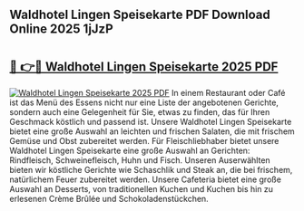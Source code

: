 ## Waldhotel Lingen Speisekarte PDF Download Online 2025 1jJzP

# <h2><a href="http://gcc3rhl.nevu.top/?p=Waldhotel+Lingen+Speisekarte">🔗 👉🔴 Waldhotel Lingen Speisekarte 2025 PDF</a></h2>

[![Waldhotel Lingen Speisekarte 2025 PDF](https://i.imgur.com/dBaPXMq.png)](http://gcc3rhl.nevu.top/?p=Waldhotel+Lingen+Speisekarte)
In einem Restaurant oder Café ist das Menü des Essens nicht nur eine Liste der angebotenen Gerichte, sondern auch eine Gelegenheit für Sie, etwas zu finden, das für Ihren Geschmack köstlich und passend ist. Unsere Waldhotel Lingen Speisekarte bietet eine große Auswahl an leichten und frischen Salaten, die mit frischem Gemüse und Obst zubereitet werden. Für Fleischliebhaber bietet unsere Waldhotel Lingen Speisekarte eine große Auswahl an Gerichten: Rindfleisch, Schweinefleisch, Huhn und Fisch. Unseren Auserwählten bieten wir köstliche Gerichte wie Schaschlik und Steak an, die bei frischem, natürlichem Feuer zubereitet werden. Unsere Cafeteria bietet eine große Auswahl an Desserts, von traditionellen Kuchen und Kuchen bis hin zu erlesenen Crème Brûlée und Schokoladenstückchen.
